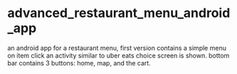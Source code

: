 # advanced_restaurant_menu_android_app
an android app for a restaurant menu, first version contains a simple menu on item click an activity similar to uber eats choice screen is shown. bottom bar contains 3 buttons: home, map, and the cart.
